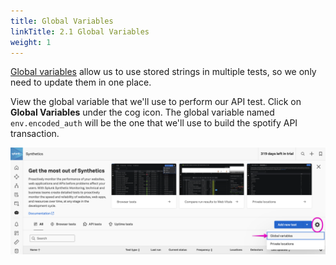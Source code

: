 ```yaml
---
title: Global Variables
linkTitle: 2.1 Global Variables
weight: 1
---
```


[Global variables](https://docs.splunk.com/observability/en/synthetics/test-config/global-variables.html) allow us to use stored strings in multiple tests, so we only need to update them in one place. 

View the global variable that we'll use to perform our API test. Click on **Global Variables** under the cog icon. The global variable named `env.encoded_auth` will be the one that we'll use to build the spotify API transaction.

![placeholder](../_img/global-variables.png)

